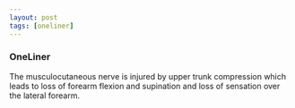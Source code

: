 ```yaml
---
layout: post
tags: [oneliner]
---
```



### OneLiner

The musculocutaneous nerve is injured by upper trunk compression which leads to loss of forearm flexion and supination and loss of sensation over the lateral forearm.

